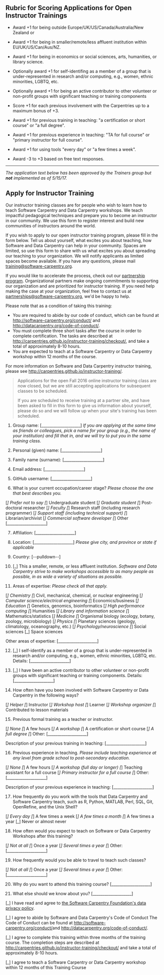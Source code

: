 ## Rubric for Scoring Applications for Open Instructor Trainings

- Award +1 for being outside Europe/UK/US/Canada/Australia/New Zealand or
- Award +1 for being in smaller/remote/less affluent institution within EU/UK/US/Can/Aus/NZ.

- Award +1 for being in economics or social sciences, arts, humanities, or library science.

- Optionally award +1 for self-identifing as a member of a group that is under-represented
        in research and/or computing, e.g., women, ethnic minorities, LGBTQ,
        etc. 
        
- Optionally award +1 for being an active contributor to other volunteer or
        non-profit groups with significant teaching or training components

- Score +1 for each previous involvement with the Carpentries up to a maximum bonus of +3.

- Award +1 for previous training in teaching: "a certification or short course" or "a full degree".

- Award +1 for previous experience in teaching: "TA for full course" or "primary instructor for full course".

- Award +1 for using tools "every day" or "a few times a week".

- Award -3 to +3 based on free text responses.

_________________

*The application text below has been approved by the Trainers group but **not** implemented as of 5/15/17.*

## Apply for Instructor Training

Our instructor training classes are for people who wish to learn how to
teach Software Carpentry and Data Carpentry workshops. We teach
impactful pedagogical techniques and prepare you to become an instructor
in our community. We use this form to register interest and build new
communities of instructors around the world.

If you wish to apply to our open instructor training program, please
fill in the form below. Tell us about yourself, what excites you about
teaching, how Software and Data Carpentry can help in your community.
Spaces are limited, so use this form to share with us what excites you
about spreading our teaching to your organization. We will notify
applicants as limited spaces become available. If you have any
questions, please mail <training@software-carpentry.org>.

If you would like to accelerate the process, check out our
[partnership program](http://software-carpentry.org/scf/join/).
Organizational partners make ongoing commitments to supporting our
organization and are prioritized for instructor training. If you need
help making the case at your organization, feel free to contact us at
<partnerships@software-carpentry.org>, we'd be happy to help.

Please note that as a condition of taking this training:

-   You are required to abide by our code of conduct, which can be found
    at <http://software-carpentry.org/conduct/> and
    <http://datacarpentry.org/code-of-conduct/>.
-   You must complete three short tasks after the course in order to
    complete certification. The tasks are described at
    <http://carpentries.github.io/instructor-training/checkout/>, and
    take a total of approximately 8-10 hours.
-   You are expected to teach at a Software Carpentry or Data Carpentry
    workshop within 12 months of the course.

For more information on Software and Data Carpentry instructor training,
please see <http://carpentries.github.io/instructor-training/>.

> Applications for the open Fall 2016 online instructor training class are
> now closed, but we are still accepting applications for subsequent
> classes to be scheduled.
>
> If you are scheduled to receive training at a partner site, and have
> been asked to fill in this form to give us information about yourself,
> please do so and we will follow up when your site's training has been
> scheduled.



01. Group name: [____________________]
  *If you are applying at the same time as friends or colleagues, pick
  a name for your group (e.g., the name of your institution) and fill
  that in, and we will try to put you in the same training class.*

02. Personal (given) name: [____________________]

03. Family name (surname): [____________________]

04. Email address: [____________________]

05. GitHub username: [____________________]



06. What is your current occupation/career stage?
  *Please choose the one that best describes you.*

[_] Prefer not to say
[_] Undergraduate student
[_] Graduate student
[_] Post-doctoral researcher
[_] Faculty
[_] Research staff (including research programmer)
[_] Support staff (including technical support)
[_] Librarian/archivist
[_] Commercial software developer
[_] Other [____________________]



07. Affiliation: [____________________]

08. Location: [____________________]
  *Please give city, and province or state if applicable*

09. Country: [--pulldown--]

10. [_] This a smaller, remote, or less affluent institution.
  *Software and Data Carpentry strive to make workshops accessible to
  as many people as possible, in as wide a variety of situations as
  possible.*

11. Areas of expertise:
  *Please check all that apply.*

[_] Chemistry
[_] Civil, mechanical, chemical, or nuclear engineering
[_] Computer science/electrical engineering
[_] Economics/business
[_] Education
[_] Genetics, genomics, bioinformatics
[_] High performance computing
[_] Humanities
[_] Library and information science
[_] Mathematics/statistics
[_] Medicine
[_] Organismal biology (ecology, botany, zoology, microbiology)
[_] Physics
[_] Planetary sciences (geology, climatology, oceanography, etc.)
[_] Psychology/neuroscience
[_] Social sciences
[_] Space sciences

Other areas of expertise: [____________________]

12. [_] I self-identify as a member of a group that is under-represented
        in research and/or computing, e.g., women, ethnic minorities, LGBTQ,
        etc.
Details: [____________________]

13. [_] I have been an active contributor to other volunteer or
        non-profit groups with significant teaching or training components.
Details: [____________________]

14. How often have you been involved with Software Carpentry or Data
    Carpentry in the following ways?

[_] Helper
[_] Instructor
[_] Workshop host
[_] Learner
[_] Workshop organizer
[_] Contributed to lesson materials

15. Previous formal training as a teacher or instructor.

[_] None
[_] A few hours
[_] A workshop
[_] A certification or short course
[_] A full degree
[_] Other: [____________________]

Description of your previous training in teaching:
[____________________]

16. Previous experience in teaching.
  *Please include teaching experience at any level from grade school
  to post-secondary education.*

[_] None
[_] A few hours
[_] A workshop (full day or longer)
[_] Teaching assistant for a full course
[_] Primary instructor for a full course
[_] Other: [____________________]

Description of your previous experience in teaching:
[____________________]

17. How frequently do you work with the tools that Data Carpentry and
    Software Carpentry teach, such as R, Python, MATLAB, Perl, SQL,
    Git, OpenRefine, and the Unix Shell?

[_] Every day
[_] A few times a week
[_] A few times a month
[_] A few times a year
[_] Never or almost never

18. How often would you expect to teach on Software or Data Carpentry
    Workshops after this training?

[_] Not at all
[_] Once a year
[_] Several times a year
[_] Other: [____________________]

19. How frequently would you be able to travel to teach such classes?

[_] Not at all
[_] Once a year
[_] Several times a year
[_] Other: [____________________]

20. Why do you want to attend this training course?
[____________________]

21. What else should we know about you?
[____________________]


[_] I have read and agree to [the Software Carpentry Foundation's data
    privacy policy](https://software-carpentry.org/privacy/).

[_] I agree to abide by Software and Data Carpentry's Code of Conduct
    The Code of Conduct can be found at
    <http://software-carpentry.org/conduct/>and
    <http://datacarpentry.org/code-of-conduct/>.

[_] I agree to complete this training within three months of the training
    course.  The completion steps are described at
    <http://carpentries.github.io/instructor-training/checkout/> and take a
    total of approximately 8-10 hours.

[_] I agree to teach a Software Carpentry or Data Carpentry workshop
    within 12 months of this Training Course

